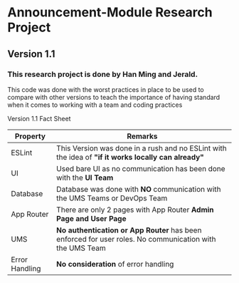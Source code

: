 # Announcement-Module Research Project

## Version 1.1

### This research project is done by Han Ming and Jerald.

This code was done with the worst practices in place to be used to compare with other versions to teach the importance of having standard when it comes to working with a team and coding practices

Version 1.1 Fact Sheet

| Property       | Remarks                                                                                                  |
| -------------- | -------------------------------------------------------------------------------------------------------- |
| ESLint         | This Version was done in a rush and no ESLint with the idea of **"if it works locally can already"**     |
| UI             | Used bare UI as no communication has been done with the **UI Team**                                      |
| Database       | Database was done with **NO** communication with the UMS Teams or DevOps Team                            |
| App Router     | There are only 2 pages with App Router **Admin Page and User Page**                                      |
| UMS            | **No authentication or App Router** has been enforced for user roles. No communication with the UMS Team |
| Error Handling | **No consideration** of error handling                                                                   |
